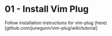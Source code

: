 # 01 - Install Vim Plug

Follow installation instructions for vim-plug (here)[github.com/junegunn/vim-plug/wiki/tutorial]
